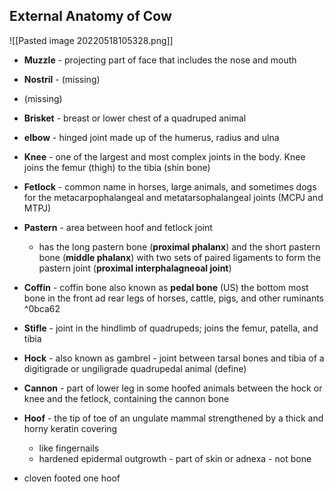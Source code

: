 ## External Anatomy of Cow
![[Pasted image 20220518105328.png]]

- **Muzzle** - projecting part of face that includes the nose and mouth
- **Nostril** - (missing)
- (missing)

- **Brisket** - breast or lower chest of a quadruped animal
- **elbow** - hinged joint made up of the humerus, radius and ulna
- **Knee** - one of the largest and most complex joints in the body. Knee joins the femur (thigh) to the tibia (shin bone)
- **Fetlock** - common name in horses, large animals, and sometimes dogs for the metacarpophalangeal and metatarsophalangeal joints (MCPJ and MTPJ)
- **Pastern** - area between hoof and fetlock joint
	- has the long pastern bone (**proximal phalanx**) and the short pastern bone (**middle phalanx**) with two sets of paired ligaments to form the pastern joint (**proximal interphalagneoal joint**)
- **Coffin** - coffin bone also known as **pedal bone** (US) the bottom most bone in the front ad rear legs of horses, cattle, pigs, and other ruminants ^0bca62
- **Stifle** - joint in the hindlimb of quadrupeds; joins the femur, patella, and tibia
- **Hock** - also known as gambrel - joint between tarsal bones and tibia of a digitigrade or ungiligrade quadrupedal animal (define)
- **Cannon** - part of lower leg in some hoofed animals between the hock or knee and the fetlock, containing the cannon bone
- **Hoof** - the tip of toe of an ungulate mammal strengthened by a thick and horny keratin covering
	- like fingernails
	- hardened epidermal outgrowth - part of skin or adnexa - not bone

- cloven footed one hoof